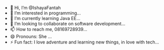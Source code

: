 - 👋 Hi, I’m @IshayaFantah
- 👀 I’m interested in programming...
- 🌱 I’m currently learning Java EE...
- 💞️ I’m looking to collaborate on software development...
- 📫 How to reach me, 08169728939...
- 😄 Pronouns: She ...
- ⚡ Fun fact: I love adventure and learning new things, in love with tech...

<!---
IshayaFantah/IshayaFantah is a ✨ special ✨ repository because its `README.md` (this file) appears on your GitHub profile.
You can click the Preview link to take a look at your changes.
--->

